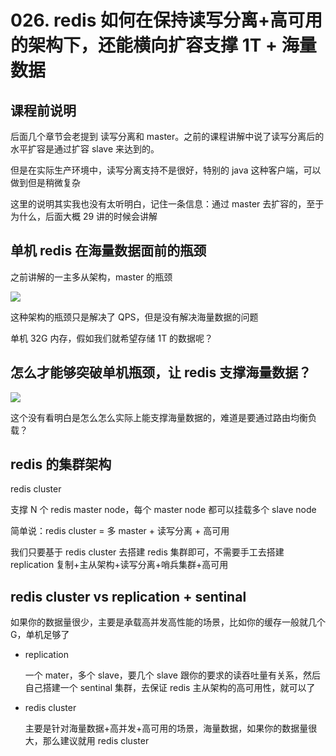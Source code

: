 # 026. redis 如何在保持读写分离+高可用的架构下，还能横向扩容支撑 1T + 海量数据

## 课程前说明
后面几个章节会老提到 读写分离和 master。之前的课程讲解中说了读写分离后的水平扩容是通过扩容 slave 来达到的。

但是在实际生产环境中，读写分离支持不是很好，特别的 java 这种客户端，可以做到但是稍微复杂

这里的说明其实我也没有太听明白，记住一条信息：通过 master 去扩容的，至于为什么，后面大概 29 讲的时候会讲解


## 单机 redis 在海量数据面前的瓶颈
之前讲解的一主多从架构，master 的瓶颈

![](https://txxs.github.io/pic/record/cache-pdp/markdown-img-paste-20190324170843415.png)

这种架构的瓶颈只是解决了 QPS，但是没有解决海量数据的问题

单机 32G 内存，假如我们就希望存储 1T 的数据呢？

## 怎么才能够突破单机瓶颈，让 redis 支撑海量数据？

![](https://txxs.github.io/pic/record/cache-pdp/markdown-img-paste-20190324171127121.png)

这个没有看明白是怎么怎么实际上能支撑海量数据的，难道是要通过路由均衡负载？

## redis 的集群架构

redis cluster

支撑 N 个 redis master node，每个 master node 都可以挂载多个 slave node

简单说：redis cluster = 多 master + 读写分离 + 高可用

我们只要基于 redis cluster 去搭建 redis 集群即可，不需要手工去搭建 replication 复制+主从架构+读写分离+哨兵集群+高可用

## redis cluster vs replication + sentinal

如果你的数据量很少，主要是承载高并发高性能的场景，比如你的缓存一般就几个 G，单机足够了

- replication

    一个 mater，多个 slave，要几个 slave 跟你的要求的读吞吐量有关系，然后自己搭建一个 sentinal 集群，去保证 redis 主从架构的高可用性，就可以了

- redis cluster

    主要是针对海量数据+高并发+高可用的场景，海量数据，如果你的数据量很大，那么建议就用 redis cluster
